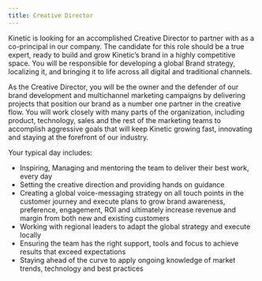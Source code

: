 ```yaml
---
title: Creative Director
---
```


Kinetic is looking for an accomplished Creative Director to partner with as a co-principal in our company. The candidate for this role should be a true expert, ready to build and grow Kinetic’s brand in a highly competitive space. You will be responsible for developing a global Brand strategy, localizing it, and bringing it to life across all digital and traditional channels.

As the Creative Director, you will be the owner and the defender of our brand development and multichannel marketing campaigns by delivering projects that position our brand as a number one partner in the creative flow. You will work closely with many parts of the organization, including product, technology, sales and the rest of the marketing teams to accomplish aggressive goals that will keep Kinetic growing fast, innovating and staying at the forefront of our industry.

Your typical day includes:
* Inspiring, Managing and mentoring the team to deliver their best work, every day
* Setting the creative direction and providing hands on guidance
* Creating a global voice-messaging strategy on all touch points in the customer journey and execute plans to grow brand awareness, preference, engagement, ROI and ultimately increase revenue and margin from both new and existing customers
* Working with regional leaders to adapt the global strategy and execute locally
* Ensuring the team has the right support, tools and focus to achieve results that exceed expectations
* Staying ahead of the curve to apply ongoing knowledge of market trends, technology and best practices
